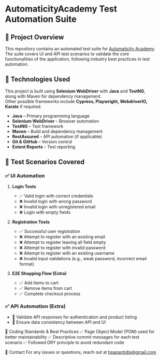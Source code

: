 #  AutomaticityAcademy Test Automation Suite

## 📌 Project Overview

This repository contains an automated test suite for [Automaticity Academy](https://automaticityacademy.ngrok.app/).  
The suite covers UI and API test scenarios to validate the core functionalities of the application, following industry best practices in test automation.

## 🚀 Technologies Used

This project is built using **Selenium WebDriver** with **Java** and **TestNG**, along with Maven for dependency management.  
Other possible frameworks include **Cypress, Playwright, WebdriverIO, Karate** if required.

- **Java** – Primary programming language
- **Selenium WebDriver** – Browser automation
- **TestNG** – Test framework
- **Maven** – Build and dependency management
- **RestAssured** – API automation (if applicable)
- **Git & GitHub** – Version control
- **Extent Reports** – Test reporting


## 📝 Test Scenarios Covered

### **✅ UI Automation**
1. **Login Tests**
    - ✅ Valid login with correct credentials
    - ❌ Invalid login with wrong password
    - ❌ Invalid login with unregistered email
    - ❌ Login with empty fields

2. **Registration Tests**
    - ✅ Successful user registration
    - ❌ Attempt to register with an existing email
    - ❌ Attempt to register leaving all field empty
    - ❌ Attempt to register with invalid password
    - ❌ Attempt to register with an existing username
    - ❌ Invalid input validations (e.g., weak password, incorrect email format)

3. **E2E Shopping Flow (Extra)**
    - ✅ Add items to cart
    - ✅ Remove items from cart
    - ✅ Complete checkout process

### **✅ API Automation (Extra)**
- 🔄 Validate API responses for authentication and product listing
- 🔄 Ensure data consistency between API and UI


📏 Coding Standards & Best Practices
✅ Page Object Model (POM) used for better maintainability
✅ Descriptive commit messages for each test scenario
✅ Followed DRY principle to avoid redundant code

📧 Contact
For any issues or questions, reach out at hpapantidis@gmail.com



